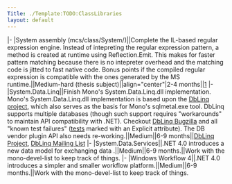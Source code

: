 ```yaml
---
Title: ./Template:TODO:ClassLibraries
layout: default
---
```


|- |System assembly (mcs/class/System/)||Complete the IL-based regular
expression engine. Instead of intepreting the regular expression
pattern, a method is created at runtime using Reflection.Emit. This
makes for faster pattern matching because there is no intepreter
overhead and the matching code is jitted to fast native code. Bonus
points if the compiled regular expression is compatible with the ones
generated by the MS runtime.||Medium-hard (thesis
subject)||align="center"|2-4
months||[1](http://bugzilla.ximian.com/show_bug.cgi?id=52605) |-
|System.Data.Linq||Finish Mono's System.Data.Linq.dll implementation.
Mono's System.Data.Linq.dll implementation is based upon the [DbLinq
project](http://code.google.com/p/dblinq2007/), which also serves as the
basis for Mono's sqlmetal.exe tool. DbLinq supports multiple databases
(though such support requires "workarounds" to maintain API
compatibility with .NET). Checkout [DbLinq
Bugzilla](http://code.google.com/p/dblinq2007/issues/list) and all
"known test failures"
([tests](http://dblinq2007.googlecode.com/svn/trunk/src/DbLinq/Test/)
marked with an Explicit attribute). The DB vendor plugin API also needs
re-working.||Medium||6-9 months||[DbLinq
Project](http://code.google.com/p/dblinq2007/), [DbLinq Mailing
List](http://groups.google.com/group/dblinq) |-
|System.Data.Services||.NET 4.0 introduces a new data model for
exchanging data .||Medium||6-9 months.||Work with the mono-devel-list to
keep track of things. |- |Windows Workflow 4||.NET 4.0 introduces a
simpler and smaller workflow platform.||Medium||6-9 months.||Work with
the mono-devel-list to keep track of things.
